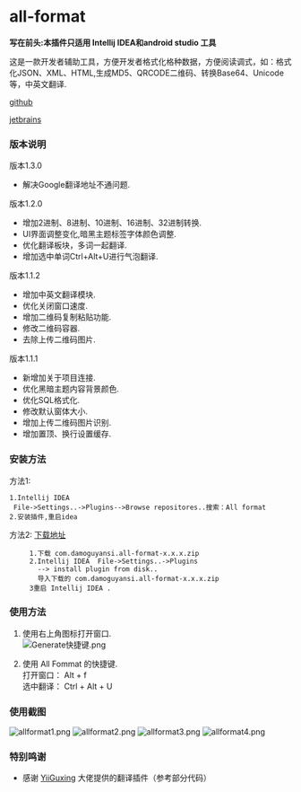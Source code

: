 # all-format

**写在前头:本插件只适用 Intellij IDEA和android studio  工具**  


这是一款开发者辅助工具，方便开发者格式化格种数据，方便阅读调式，如：格式化JSON、XML、HTML,生成MD5、QRCODE二维码、转换Base64、Unicode等，中英文翻译.

  [github](https://github.com/damoguyansi/all-format)
  
  [jetbrains](https://plugins.jetbrains.com/plugin/10962-all-format)
  

### 版本说明

版本1.3.0
>
* 解决Google翻译地址不通问题.

版本1.2.0
>
* 增加2进制、8进制、10进制、16进制、32进制转换.
* UI界面调整变化,暗黑主题标签字体颜色调整.
* 优化翻译板块，多词一起翻译.
* 增加选中单词Ctrl+Alt+U进行气泡翻译.

版本1.1.2
>
* 增加中英文翻译模块.
* 优化关闭窗口速度.
* 增加二维码复制粘贴功能.
* 修改二维码容器.
* 去除上传二维码图片.

版本1.1.1
> 
* 新增加关于项目连接.
* 优化黑暗主题内容背景颜色.
* 优化SQL格式化.
* 修改默认窗体大小.
* 增加上传二维码图片识别.
* 增加置顶、换行设置缓存.


### 安装方法   
方法1:
~~~
1.Intellij IDEA 
 File->Settings..->Plugins-->Browse repositores..搜索：All format
2.安装插件,重启idea
~~~

方法2: [下载地址](https://plugins.jetbrains.com/plugin/10962-all-format/versions)
~~~
     1.下载 com.damoguyansi.all-format-x.x.x.zip 
     2.Intellij IDEA  File->Settings..->Plugins
       --> install plugin from disk..
       导入下载的 com.damoguyansi.all-format-x.x.x.zip
     3重启 Intellij IDEA .
~~~

### 使用方法
1. 使用右上角图标打开窗口.  
![Generate快捷键.png](https://plugins.jetbrains.com/files/10962/screenshot_23730.png)
 
2. 使用 All Fommat 的快捷键.  
打开窗口： Alt + f  
选中翻译： Ctrl + Alt + U


### 使用截图
![allformat1.png](https://plugins.jetbrains.com/files/10962/screenshot_d47f335d-3139-40b7-89d1-d53bedc87dc3)
![allformat2.png](https://plugins.jetbrains.com/files/10962/screenshot_e095ad5b-6b14-4d14-9f82-2c8e628af585)
![allformat3.png](https://plugins.jetbrains.com/files/10962/screenshot_ec49ac84-4232-4949-86df-c55ee8da8af2)
![allformat4.png](https://plugins.jetbrains.com/files/10962/screenshot_6aad5ec6-66bf-496b-9aac-841bc2e239fd)

### 特别鸣谢
- 感谢 [YiiGuxing](https://github.com/YiiGuxing/TranslationPlugin) 大佬提供的翻译插件（参考部分代码）

